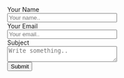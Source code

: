 <html>
<head>
  <link rel="stylesheet" href="styles.css">
</head>
<body>
<div class="container">
  <form action="action_page.php">
    <div class="row">
      <div class="col-25">
        <label for="fname">Your Name</label>
      </div>
      <div class="col-75">
        <input style="width:50%;" type="text" id="fname" name="firstname" placeholder="Your name..">
      </div>
    </div>
    <div class="row">
      <div class="col-25">
        <label for="lname">Your Email</label>
      </div>
      <div class="col-75">
        <input style="width:50%;" type="text" id="lname" name="lastname" placeholder="Your email..">
      </div>
    </div>
    <div class="row">
      <div class="col-25">
        <label for="subject">Subject</label>
      </div>
      <div class="col-75">
        <textarea style="width:50%;" id="subject" name="subject" placeholder="Write something..   " style="height:200px"></textarea>
      </div>
    </div>
    <div class="row">
      <input type="submit" value="Submit">
    </div>
  </form>
</div>
  </body>
  </html>
